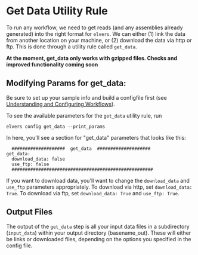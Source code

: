 # Get Data Utility Rule

To run any workflow, we need to get reads (and any assemblies already generated) into the right format for `elvers`. We can either (1) link the data from another location on your machine, or (2) download the data via http or ftp. This is done through a utility rule called `get_data`.

**At the moment, get_data only works with gzipped files. Checks and improved functionality coming soon** 


## Modifying Params for get_data:

Be sure to set up your sample info and build a configfile first (see [Understanding and Configuring Workflows](configure.md)).

To see the available parameters for the `get_data` utility rule, run
```
elvers config get_data --print_params
```

In here, you'll see a section for "get_data" parameters that looks like this:

```
  ####################  get_data  ####################
get_data:
  download_data: false
  use_ftp: false
  #####################################################
```

If you want to download data, you'll want to change the `download_data` and `use_ftp` parameters appropriately. To download via http, set `download_data: True`. To download via ftp, set `download_data: True` and `use_ftp: True`.


## Output Files

The output of the `get_data` step is all your input data files in a subdirectory (`input_data`) within your output directory (basename_out). These will either be links or downloaded files, depending on the options you specified in the config file.
